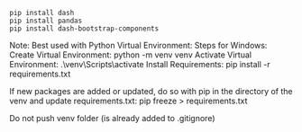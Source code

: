 ```
pip install dash
pip install pandas
pip install dash-bootstrap-components
```

Note: Best used with Python Virtual Environment:
Steps for Windows:
Create Virtual Environment: python -m venv venv
Activate Virtual Environment: .\venv\Scripts\activate
Install Requirements: pip install -r requirements.txt

If new packages are added or updated, do so with pip in the directory of the venv and update requirements.txt:
pip freeze > requirements.txt

Do not push venv folder (is already added to .gitignore)